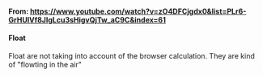 #### From: https://www.youtube.com/watch?v=zO4DFCjgdx0&list=PLr6-GrHUlVf8JIgLcu3sHigvQjTw_aC9C&index=61

#### Float
Float are not taking into account of the browser calculation. They are kind of "flowting in the air"
